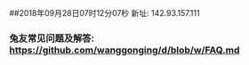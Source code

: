 ##2018年09月28日07时12分07秒 新址: 142.93.157.111
### 兔友常见问题及解答: https://github.com/wanggonging/d/blob/w/FAQ.md

